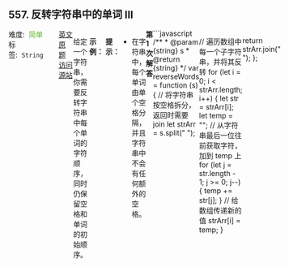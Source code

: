 <div style="font-size: 20px; margin-bottom: 15px; font-weight: bold;">557. 反转字符串中的单词 III</div>
<div style="display: flex; font-size: 14px; justify-content: space-between;"><div><span style="margin-right: 30px;">难度:&nbsp;&nbsp;<label style="color: rgb(90, 183, 38);">简单</label></span><span style="margin-right: 30px;">标签:&nbsp;&nbsp;<code>String</code></span></div><div><span style="margin-right: 15px;"><a href="https://leetcode.com/problems/reverse-words-in-a-string-iii/">英文原题</a></span><span><a href="https://leetcode-cn.com/problems/reverse-words-in-a-string-iii/">访问源站</a></span></div>
<hr style="height: 1px; margin: 1em 0px;" />
<p>给定一个字符串，你需要反转字符串中每个单词的字符顺序，同时仍保留空格和单词的初始顺序。</p>

<p>&nbsp;</p>

<p><strong>示例：</strong></p>

<pre><strong>输入：</strong>&quot;Let&#39;s take LeetCode contest&quot;
<strong>输出：</strong>&quot;s&#39;teL ekat edoCteeL tsetnoc&quot;
</pre>

<p>&nbsp;</p>

<p><strong><strong><strong><strong>提示：</strong></strong></strong></strong></p>

<ul>
	<li>在字符串中，每个单词由单个空格分隔，并且字符串中不会有任何额外的空格。</li>
</ul>

<hr style="height: 1px; margin: 1em 0px;" />
<strong>第1次解答</strong>
```javascript
/**
 * @param {string} s
 * @return {string}
 */
var reverseWords = function (s) {
  // 将字符串按空格拆分，返回时需要 join
  let strArr = s.split(" ");

  // 遍历数组中每一个子字符串，并将其反转
  for (let i = 0; i < strArr.length; i++) {
    let str = strArr[i];
    let temp = "";
    // 从字符串最后一位往前获取字符，加到 temp 上
    for (let j = str.length - 1; j >= 0; j--) {
      temp += str[j];
    }
    // 给数组传递新的值
    strArr[i] = temp;
  }

  return strArr.join(" ");
};
```